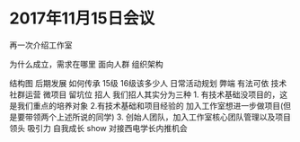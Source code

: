 # 2017年11月15日会议

再一次介绍工作室

为什么成立，需求在哪里
面向人群
组织架构

结构图
后期发展
如何传承
15级 16级该多少人
日常活动规划
弊端
有法可依
技术社群运营 微项目
留坑位
招人 我们招人其实分为三种 1. 有技术基础没项目的，这是我们重点的培养对象 2.有技术基础和项目经验的 加入工作室想进一步做项目(但是要带领两个上述所说的同学) 3. 创始人团队，加入工作室核心团队管理以及项目领头
吸引力
自我成长
show
对接西电学长内推机会


